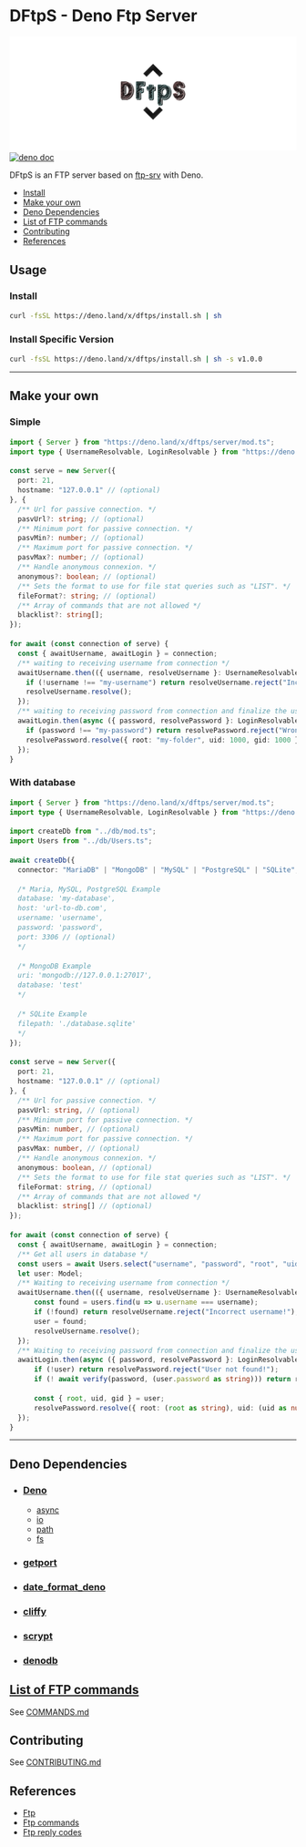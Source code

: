 # DFtpS - Deno Ftp Server

![alt text](./assets/dftps_logo.png)
[![deno doc](https://doc.deno.land/badge.svg)](https://doc.deno.land/https/deno.land/x/dftps/mod.ts)
  
DFtpS is an FTP server based on [ftp-srv](https://github.com/autovance/ftp-srv) with Deno.

- [Install](#install)
- [Make your own](#make-your-own)
- [Deno Dependencies](#deno-dependencies)
- [List of FTP commands](#list-of-ftp-commands)
- [Contributing](#contributing)
- [References](#references)

## Usage

### Install

```sh
curl -fsSL https://deno.land/x/dftps/install.sh | sh
```

### Install Specific Version

```sh
curl -fsSL https://deno.land/x/dftps/install.sh | sh -s v1.0.0
```

* * *

## Make your own

### Simple

```ts
import { Server } from "https://deno.land/x/dftps/server/mod.ts";
import type { UsernameResolvable, LoginResolvable } from "https://deno.land/x/dftps/server/connection.ts";

const serve = new Server({
  port: 21,
  hostname: "127.0.0.1" // (optional)
}, {
  /** Url for passive connection. */
  pasvUrl?: string; // (optional)
  /** Minimum port for passive connection. */
  pasvMin?: number; // (optional)
  /** Maximum port for passive connection. */
  pasvMax?: number; // (optional)
  /** Handle anonymous connexion. */
  anonymous?: boolean; // (optional)
  /** Sets the format to use for file stat queries such as "LIST". */
  fileFormat?: string; // (optional)
  /** Array of commands that are not allowed */
  blacklist?: string[];
});

for await (const connection of serve) {
  const { awaitUsername, awaitLogin } = connection;
  /** waiting to receiving username from connection */
  awaitUsername.then(({ username, resolveUsername }: UsernameResolvable) => {
    if (!username !== "my-username") return resolveUsername.reject("Incorrect username!");
    resolveUsername.resolve();
  });
  /** waiting to receiving password from connection and finalize the user authenticate */
  awaitLogin.then(async ({ password, resolvePassword }: LoginResolvable) => {
    if (password !== "my-password") return resolvePassword.reject("Wrong password!");
    resolvePassword.resolve({ root: "my-folder", uid: 1000, gid: 1000 });
  });
}
```

### With database

```ts
import { Server } from "https://deno.land/x/dftps/server/mod.ts";
import type { UsernameResolvable, LoginResolvable } from "https://deno.land/x/dftps/server/connection.ts";

import createDb from "../db/mod.ts";
import Users from "../db/Users.ts";

await createDb({
  connector: "MariaDB" | "MongoDB" | "MySQL" | "PostgreSQL" | "SQLite",

  /* Maria, MySQL, PostgreSQL Example
  database: 'my-database',
  host: 'url-to-db.com',
  username: 'username',
  password: 'password',
  port: 3306 // (optional)
  */

  /* MongoDB Example
  uri: 'mongodb://127.0.0.1:27017',
  database: 'test'
  */

  /* SQLite Example
  filepath: './database.sqlite'
  */
});

const serve = new Server({
  port: 21,
  hostname: "127.0.0.1" // (optional)
}, {
  /** Url for passive connection. */
  pasvUrl: string, // (optional)
  /** Minimum port for passive connection. */
  pasvMin: number, // (optional)
  /** Maximum port for passive connection. */
  pasvMax: number, // (optional)
  /** Handle anonymous connexion. */
  anonymous: boolean, // (optional)
  /** Sets the format to use for file stat queries such as "LIST". */
  fileFormat: string, // (optional)
  /** Array of commands that are not allowed */
  blacklist: string[] // (optional)
});

for await (const connection of serve) {
  const { awaitUsername, awaitLogin } = connection;
  /** Get all users in database */
  const users = await Users.select("username", "password", "root", "uid", "gid").all();
  let user: Model;
  /** Waiting to receiving username from connection */
  awaitUsername.then(({ username, resolveUsername }: UsernameResolvable) => {
      const found = users.find(u => u.username === username);
      if (!found) return resolveUsername.reject("Incorrect username!");
      user = found;
      resolveUsername.resolve();
  });
  /** Waiting to receiving password from connection and finalize the user authenticate */
  awaitLogin.then(async ({ password, resolvePassword }: LoginResolvable) => {
      if (!user) return resolvePassword.reject("User not found!");
      if (! await verify(password, (user.password as string))) return resolvePassword.reject("Wrong password!");

      const { root, uid, gid } = user;
      resolvePassword.resolve({ root: (root as string), uid: (uid as number), gid: (gid as number) });
  });
}
```

* * *

## Deno Dependencies

- ### [Deno](https://deno.land)

  - [async](https://deno.land/std@0.95.0/async)
  - [io](https://deno.land/std@0.95.0/io)
  - [path](https://deno.land/std@0.95.0/path)
  - [fs](https://deno.land/std@0.95.0/fs)

- ### [getport](https://deno.land/x/getport)

- ### [date_format_deno](https://deno.land/x/date_format_deno)

- ### [cliffy](https://deno.land/x/cliffy)

- ### [scrypt](https://deno.land/x/scrypt)

- ### [denodb](https://deno.land/x/denodb)

## [List of FTP commands](https://en.wikipedia.org/wiki/List_of_FTP_commands)

See [COMMANDS.md](COMMANDS.md)

## Contributing

See [CONTRIBUTING.md](CONTRIBUTING.md)

## References

- [Ftp](https://cr.yp.to/ftp.html)
- [Ftp commands](https://en.wikipedia.org/wiki/List_of_FTP_commands)
- [Ftp reply codes](https://en.wikipedia.org/wiki/List_of_FTP_server_return_codes)
